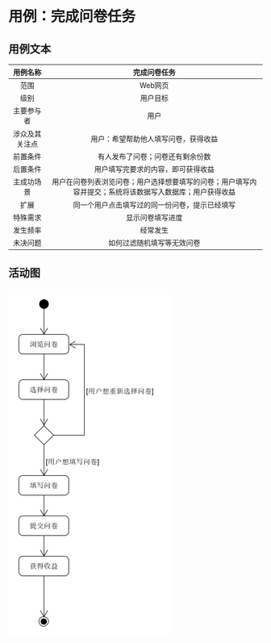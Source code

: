 # 用例：完成问卷任务

## 用例文本

|用例名称|完成问卷任务|
|:-:|:-:|
|范围|Web网页|
|级别|用户目标|
|主要参与者|用户|
|涉众及其关注点|用户：希望帮助他人填写问卷，获得收益|
|前置条件|有人发布了问卷；问卷还有剩余份数|
|后置条件|用户填写完要求的内容，即可获得收益|
|主成功场景|用户在问卷列表浏览问卷；用户选择想要填写的问卷；用户填写内容并提交；系统将该数据写入数据库；用户获得收益|
|扩展|同一个用户点击填写过的同一份问卷，提示已经填写|
|特殊需求|显示问卷填写进度|
|发生频率|经常发生|
|未决问题|如何过滤随机填写等无效问卷|


## 活动图
![](Activity/fill_out_questionnaire.png)